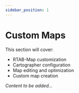 ```yaml
---
sidebar_position: 1
---
```


# Custom Maps

<!-- TODO: Add custom mapping guide -->

This section will cover:
- RTAB-Map customization
- Cartographer configuration
- Map editing and optimization
- Custom map creation

*Content to be added...*
